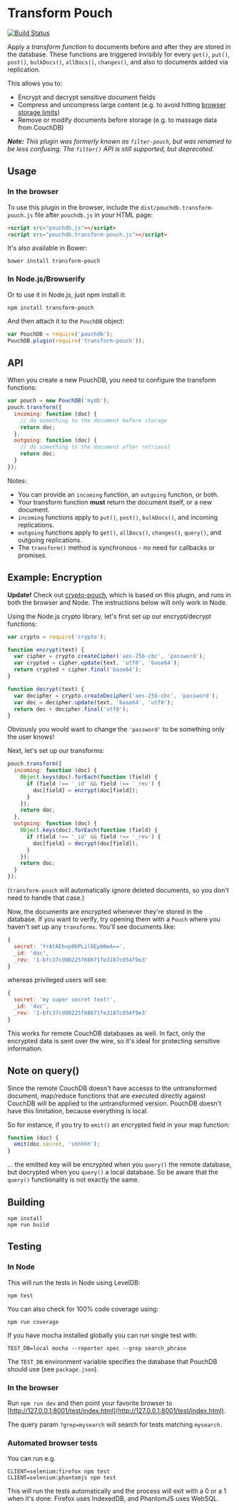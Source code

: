 Transform Pouch
=====

[![Build Status](https://travis-ci.org/nolanlawson/transform-pouch.svg)](https://travis-ci.org/nolanlawson/transform-pouch)

Apply a *transform function* to documents before and after they are stored in the database. These functions are triggered invisibly for every `get()`, `put()`, `post()`, `bulkDocs()`, `allDocs()`, `changes()`, and also to documents added via replication.

This allows you to:

* Encrypt and decrypt sensitive document fields
* Compress and uncompress large content (e.g. to avoid hitting [browser storage limits](http://pouchdb.com/faq.html#data_limits))
* Remove or modify documents before storage (e.g. to massage data from CouchDB)

*__Note:__ This plugin was formerly known as `filter-pouch`, but was renamed to be less confusing. The `filter()` API is still supported, but deprecated.*

Usage
----------

### In the browser

To use this plugin in the browser, include the `dist/pouchdb.transform-pouch.js` file after `pouchdb.js` in your HTML page:

```html
<script src="pouchdb.js"></script>
<script src="pouchdb.transform-pouch.js"></script>
```

It's also available in Bower:

```
bower install transform-pouch
```

### In Node.js/Browserify

Or to use it in Node.js, just npm install it:

```
npm install transform-pouch
```

And then attach it to the `PouchDB` object:

```js
var PouchDB = require('pouchdb');
PouchDB.plugin(require('transform-pouch'));
```

API
--------

When you create a new PouchDB, you need to configure the transform functions:

```js
var pouch = new PouchDB('mydb');
pouch.transform({
  incoming: function (doc) {
    // do something to the document before storage
    return doc;
  },
  outgoing: function (doc) {
    // do something to the document after retrieval
    return doc;
  }
});
```

Notes:

* You can provide an `incoming` function, an `outgoing` function, or both.
* Your transform function **must** return the document itself, or a new document.
* `incoming` functions apply to `put()`, `post()`, `bulkDocs()`, and incoming replications.
* `outgoing` functions apply to `get()`, `allDocs()`, `changes()`, `query()`, and outgoing replications.
* The `transform()` method is synchronous - no need for callbacks or promises.

Example: Encryption
----------

**Update!** Check out [crypto-pouch](https://github.com/calvinmetcalf/crypto-pouch), which is based on this plugin, and runs in both the browser and Node. The instructions below will only work in Node.

Using the Node.js crypto library, let's first set up our encrypt/decrypt functions:

```js
var crypto = require('crypto');

function encrypt(text) {
  var cipher = crypto.createCipher('aes-256-cbc', 'password');
  var crypted = cipher.update(text, 'utf8', 'base64');
  return crypted + cipher.final('base64');
}

function decrypt(text) {
  var decipher = crypto.createDecipher('aes-256-cbc', 'password');
  var dec = decipher.update(text, 'base64', 'utf8');
  return dec + decipher.final('utf8');
}
```

Obviously you would want to change the `'password'` to be something only the user knows!

Next, let's set up our transforms:

```js
pouch.transform({
  incoming: function (doc) {
    Object.keys(doc).forEach(function (field) {
      if (field !== '_id' && field !== '_rev') {
        doc[field] = encrypt(doc[field]);
      }
    });
    return doc;
  },
  outgoing: function (doc) {
    Object.keys(doc).forEach(function (field) {
      if (field !== '_id' && field !== '_rev') {
        doc[field] = decrypt(doc[field]);
      }
    });
    return doc;
  }
});
```

(`transform-pouch` will automatically ignore deleted documents, so you don't need to handle that case.)

Now, the documents are encrypted whenever they're stored in the database. If you want to verify, try opening them with a `Pouch` where you haven't set up any `transforms`.  You'll see documents like:

```js
{
  secret: 'YrAtAEbvp0bPLil8EpbNeA==',
  _id: 'doc',
  _rev: '1-bfc37cd00225f68671fe3187c054f9e3'
}
```

whereas privileged users will see:

```js
{
  secret: 'my super secret text!',
  _id: 'doc',
  _rev: '1-bfc37cd00225f68671fe3187c054f9e3'
}
```

This works for remote CouchDB databases as well.  In fact, only the encrypted data is sent over the wire, so it's ideal for protecting sensitive information.

Note on query()
---------

Since the remote CouchDB doesn't have accesss to the untransformed document, map/reduce functions that are executed directly against CouchDB will be applied to the untransformed version. PouchDB doesn't have this limitation, because everything is local.

So for instance, if you try to `emit()` an encrypted field in your map function:

```js
function (doc) {
  emit(doc.secret, 'shhhhh');
}
```

... the emitted key will be encrypted when you `query()` the remote database, but decrypted when you `query()` a local database. So be aware that the `query()` functionality is not exactly the same.

Building
----
    npm install
    npm run build


Testing
----

### In Node

This will run the tests in Node using LevelDB:

    npm test
    
You can also check for 100% code coverage using:

    npm run coverage

If you have mocha installed globally you can run single test with:
```
TEST_DB=local mocha --reporter spec --grep search_phrase
```

The `TEST_DB` environment variable specifies the database that PouchDB should use (see `package.json`).

### In the browser

Run `npm run dev` and then point your favorite browser to [http://127.0.0.1:8001/test/index.html](http://127.0.0.1:8001/test/index.html).

The query param `?grep=mysearch` will search for tests matching `mysearch`.

### Automated browser tests

You can run e.g.

    CLIENT=selenium:firefox npm test
    CLIENT=selenium:phantomjs npm test

This will run the tests automatically and the process will exit with a 0 or a 1 when it's done. Firefox uses IndexedDB, and PhantomJS uses WebSQL.

